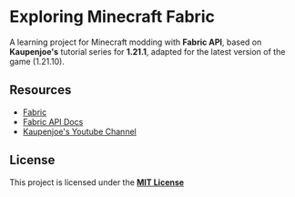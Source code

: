 # Exploring Minecraft Fabric

A learning project for Minecraft modding with **Fabric API**, based on **Kaupenjoe's** tutorial series
for **1.21.1**, adapted for the latest version of the game (1.21.10).

## Resources

- [Fabric](https://fabricmc.net/)
- [Fabric API Docs](https://docs.fabricmc.net/)
- [Kaupenjoe's Youtube Channel](https://www.youtube.com/@ModdingByKaupenjoe)

## License

This project is licensed under the [**MIT License**](LICENSE)
